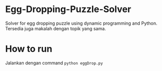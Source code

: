 # Egg-Dropping-Puzzle-Solver
Solver for egg dropping puzzle using dynamic programming and Python. Tersedia juga makalah dengan topik yang sama.

# How to run
Jalankan dengan command
`python eggDrop.py`
